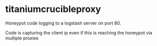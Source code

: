 # titaniumcrucibleproxy
Honeypot code logging to a logstash server on port 80.

Code is capturing the client ip even if this is reaching the honeypot via multiple proxies
